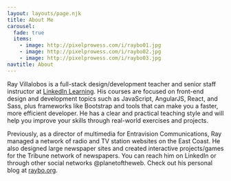 ```yaml
---
layout: layouts/page.njk
title: About Me
carousel:
  fade: true
  items:
    - image: http://pixelprowess.com/i/raybo01.jpg
    - image: http://pixelprowess.com/i/raybo02.jpg
    - image: http://pixelprowess.com/i/raybo03.jpg
navtitle: About
---
```


Ray Villalobos is a full-stack design/development teacher and senior staff instructor at <a href="https://www.linkedin.com/learning/instructors/ray-villalobos">LinkedIn Learning</a>. His courses are focused on front-end design and development topics such as JavaScript, AngularJS, React, and Sass, plus frameworks like Bootstrap and tools that can make you a faster, more efficient developer. He has a clear and practical teaching style and will help you improve your skills through real-world exercises and projects.

Previously, as a director of multimedia for Entravision Communications, Ray managed a network of radio and TV station websites on the East Coast. He also designed large newspaper sites and created interactive projects/games for the Tribune network of newspapers. You can reach him on LinkedIn or through other social networks @planetoftheweb. Check out his personal blog at [raybo.org](http://raybo.org).
